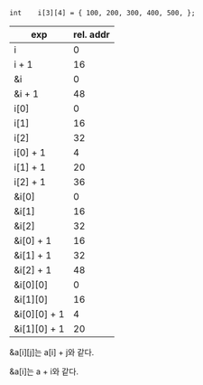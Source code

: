 `int	i[3][4] = { 100, 200, 300, 400, 500, };`

|exp|rel. addr|
|---|---|
|i|0|
|i + 1|16|
|&i|0|
|&i + 1|48|
|i[0]|0|
|i[1]|16|
|i[2]|32|
|i[0] + 1|4|
|i[1] + 1|20|
|i[2] + 1|36|
|&i[0]|0|
|&i[1]|16|
|&i[2]|32|
|&i[0] + 1|16|
|&i[1] + 1|32|
|&i[2] + 1|48|
|&i[0][0]|0|
|&i[1][0]|16|
|&i[0][0] + 1|4|
|&i[1][0] + 1|20|

&a[i][j]는
a[i] + j와 같다.

&a[i]는
a + i와 같다.
